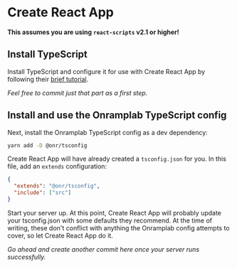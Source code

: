 # Create React App

**This assumes you are using `react-scripts` v2.1 or higher!**

## Install TypeScript

Install TypeScript and configure it for use with Create React App by following their [brief tutorial](https://facebook.github.io/create-react-app/docs/adding-typescript).

_Feel free to commit just that part as a first step._

## Install and use the Onramplab TypeScript config

Next, install the Onramplab TypeScript config as a dev dependency:

```sh
yarn add -D @onr/tsconfig
```

Create React App will have already created a `tsconfig.json` for you. In this file, add an `extends` configuration:

```json
{
  "extends": "@onr/tsconfig",
  "include": ["src"]
}
```

Start your server up. At this point, Create React App will probably update your tsconfig.json with some defaults they recommend. At the time of writing, these don't conflict with anything the Onramplab config attempts to cover, so let Create React App do it.

_Go ahead and create another commit here once your server runs successfully._
